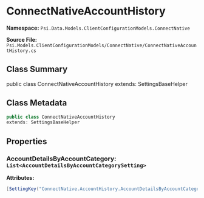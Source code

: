 # ConnectNativeAccountHistory

**Namespace:** `Psi.Data.Models.ClientConfigurationModels.ConnectNative`

**Source File:** `Psi.Models.ClientConfigurationModels/ConnectNative/ConnectNativeAccountHistory.cs`

## Class Summary

public class ConnectNativeAccountHistory
extends: SettingsBaseHelper

## Class Metadata

```typescript
public class ConnectNativeAccountHistory
extends: SettingsBaseHelper
```

## Properties

### AccountDetailsByAccountCategory: `List<AccountDetailsByAccountCategorySetting>`

**Attributes:**
```csharp
[SettingKey("ConnectNative.AccountHistory.AccountDetailsByAccountCategory")]
```
